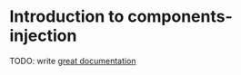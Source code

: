 # Introduction to components-injection

TODO: write [great documentation](http://jacobian.org/writing/what-to-write/)
